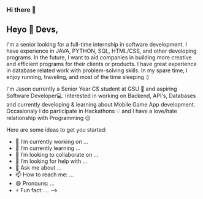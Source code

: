 ### Hi there 👋
## Heyo :wave: Devs,

I'm a senior looking for a full-time internship in software development. I have experience in JAVA, PYTHON, SQL, HTML/CSS, and other developing programs. In the future, I want to aid companies in building more creative and efficient programs for their clients or products. I have great experience in database related work with problem-solving skills. In my spare time, I enjoy running, traveling, and most of the time sleeping :)

I'm Jason currently a Senior Year CS student at GSU 🏫 and aspiring Software Developer💻. Interested in working on Backend, API's, Databases and currently developing & learning about Mobile Game App development. Occasionaly I do participate in Hackathons 💡 and I have a love/hate relationship with Programming 😐

Here are some ideas to get you started:

- 🔭 I’m currently working on ...
- 🌱 I’m currently learning ...
- 👯 I’m looking to collaborate on ...
- 🤔 I’m looking for help with ...
- 💬 Ask me about ...
- 📫 How to reach me: ...
- 😄 Pronouns: ...
- ⚡ Fun fact: ...
-->

